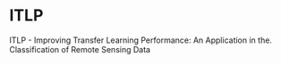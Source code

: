 # ITLP
ITLP - 
Improving Transfer Learning Performance: An Application in the. Classification of Remote Sensing Data
